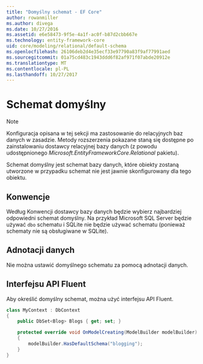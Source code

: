 ```yaml
---
title: "Domyślny schemat - EF Core"
author: rowanmiller
ms.author: divega
ms.date: 10/27/2016
ms.assetid: e6e58473-9f5e-4a1f-ac0f-b87d2cbb667e
ms.technology: entity-framework-core
uid: core/modeling/relational/default-schema
ms.openlocfilehash: 26106deb2d4e35ecf33e97790a83f9af77991aed
ms.sourcegitcommit: 01a75cd483c1943ddd6f82af971f07abde20912e
ms.translationtype: MT
ms.contentlocale: pl-PL
ms.lasthandoff: 10/27/2017
---
```

# <a name="default-schema"></a>Schemat domyślny

> [!NOTE]  
> Konfiguracja opisana w tej sekcji ma zastosowanie do relacyjnych baz danych w zasadzie. Metody rozszerzenia pokazane staną się dostępne po zainstalowaniu dostawcy relacyjnej bazy danych (z powodu udostępnionego *Microsoft.EntityFrameworkCore.Relational* pakietu).

Schemat domyślny jest schemat bazy danych, które obiekty zostaną utworzone w przypadku schemat nie jest jawnie skonfigurowany dla tego obiektu.

## <a name="conventions"></a>Konwencje

Według Konwencji dostawcy bazy danych będzie wybierz najbardziej odpowiedni schemat domyślny. Na przykład Microsoft SQL Server będzie używać `dbo` schematu i SQLite nie będzie używać schematu (ponieważ schematy nie są obsługiwane w SQLite).

## <a name="data-annotations"></a>Adnotacji danych

Nie można ustawić domyślnego schematu za pomocą adnotacji danych.

## <a name="fluent-api"></a>Interfejsu API Fluent

Aby określić domyślny schemat, można użyć interfejsu API Fluent.

<!-- [!code-csharp[Main](samples/core/relational/Modeling/FluentAPI/Samples/Relational/DefaultSchema.cs?highlight=7)] -->
``` csharp
class MyContext : DbContext
{
    public DbSet<Blog> Blogs { get; set; }

    protected override void OnModelCreating(ModelBuilder modelBuilder)
    {
        modelBuilder.HasDefaultSchema("blogging");
    }
}
```
